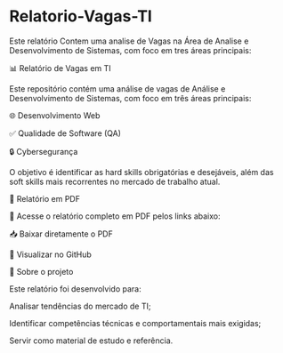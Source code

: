 # Relatorio-Vagas-TI

Este relatório Contem uma analise de Vagas na Área de Analise e Desenvolvimento de Sistemas, com foco em tres áreas principais: 

📊 Relatório de Vagas em TI

Este repositório contém uma análise de vagas de Análise e Desenvolvimento de Sistemas, com foco em três áreas principais:


🌐 Desenvolvimento Web

✅ Qualidade de Software (QA)

🔒 Cybersegurança

O objetivo é identificar as hard skills obrigatórias e desejáveis, além das soft skills mais recorrentes no mercado de trabalho atual.

📄 Relatório em PDF

📌 Acesse o relatório completo em PDF pelos links abaixo:

📥 Baixar diretamente o PDF

🔎 Visualizar no GitHub

🚀 Sobre o projeto

Este relatório foi desenvolvido para:

Analisar tendências do mercado de TI;

Identificar competências técnicas e comportamentais mais exigidas;

Servir como material de estudo e referência.
